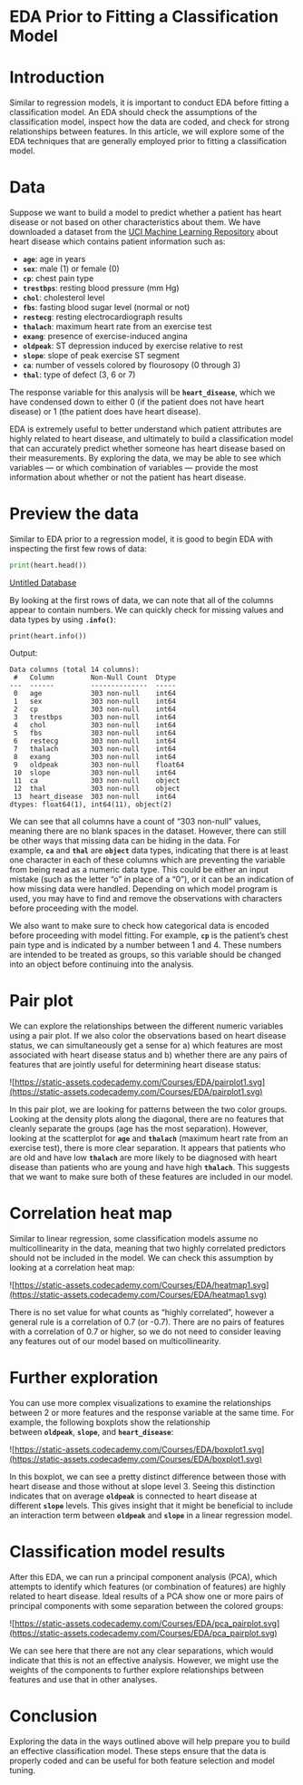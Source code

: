 # EDA Prior to Fitting a Classification Model

# **Introduction**

Similar to regression models, it is important to conduct EDA before fitting a classification model. An EDA should check the assumptions of the classification model, inspect how the data are coded, and check for strong relationships between features. In this article, we will explore some of the EDA techniques that are generally employed prior to fitting a classification model.

# **Data**

Suppose we want to build a model to predict whether a patient has heart disease or not based on other characteristics about them. We have downloaded a dataset from the [UCI Machine Learning Repository](http://archive.ics.uci.edu/ml/datasets/Heart+Disease) about heart disease which contains patient information such as:

- **`age`**: age in years
- **`sex`**: male (1) or female (0)
- **`cp`**: chest pain type
- **`trestbps`**: resting blood pressure (mm Hg)
- **`chol`**: cholesterol level
- **`fbs`**: fasting blood sugar level (normal or not)
- **`restecg`**: resting electrocardiograph results
- **`thalach`**: maximum heart rate from an exercise test
- **`exang`**: presence of exercise-induced angina
- **`oldpeak`**: ST depression induced by exercise relative to rest
- **`slope`**: slope of peak exercise ST segment
- **`ca`**: number of vessels colored by flourosopy (0 through 3)
- **`thal`**: type of defect (3, 6 or 7)

The response variable for this analysis will be **`heart_disease`**, which we have condensed down to either 0 (if the patient does not have heart disease) or 1 (the patient does have heart disease).

EDA is extremely useful to better understand which patient attributes are highly related to heart disease, and ultimately to build a classification model that can accurately predict whether someone has heart disease based on their measurements. By exploring the data, we may be able to see which variables — or which combination of variables — provide the most information about whether or not the patient has heart disease.

# **Preview the data**

Similar to EDA prior to a regression model, it is good to begin EDA with inspecting the first few rows of data:

```python
print(heart.head())

```

[Untitled Database](https://www.notion.so/ba8ebb478089471ba969875aec3a4bc5?pvs=21)

By looking at the first rows of data, we can note that all of the columns appear to contain numbers. We can quickly check for missing values and data types by using **`.info()`**:

```
print(heart.info())

```

Output:

```
Data columns (total 14 columns):
 #   Column         Non-Null Count  Dtype
---  ------         --------------  -----
 0   age            303 non-null    int64
 1   sex            303 non-null    int64
 2   cp             303 non-null    int64
 3   trestbps       303 non-null    int64
 4   chol           303 non-null    int64
 5   fbs            303 non-null    int64
 6   restecg        303 non-null    int64
 7   thalach        303 non-null    int64
 8   exang          303 non-null    int64
 9   oldpeak        303 non-null    float64
 10  slope          303 non-null    int64
 11  ca             303 non-null    object
 12  thal           303 non-null    object
 13  heart_disease  303 non-null    int64
dtypes: float64(1), int64(11), object(2)

```

We can see that all columns have a count of “303 non-null” values, meaning there are no blank spaces in the dataset. However, there can still be other ways that missing data can be hiding in the data. For example, **`ca`** and **`thal`** are **`object`** data types, indicating that there is at least one character in each of these columns which are preventing the variable from being read as a numeric data type. This could be either an input mistake (such as the letter “o” in place of a “0”), or it can be an indication of how missing data were handled. Depending on which model program is used, you may have to find and remove the observations with characters before proceeding with the model.

We also want to make sure to check how categorical data is encoded before proceeding with model fitting. For example, **`cp`** is the patient’s chest pain type and is indicated by a number between 1 and 4. These numbers are intended to be treated as groups, so this variable should be changed into an object before continuing into the analysis.

# **Pair plot**

We can explore the relationships between the different numeric variables using a pair plot. If we also color the observations based on heart disease status, we can simultaneously get a sense for a) which features are most associated with heart disease status and b) whether there are any pairs of features that are jointly useful for determining heart disease status:

![https://static-assets.codecademy.com/Courses/EDA/pairplot1.svg](https://static-assets.codecademy.com/Courses/EDA/pairplot1.svg)

In this pair plot, we are looking for patterns between the two color groups. Looking at the density plots along the diagonal, there are no features that cleanly separate the groups (age has the most separation). However, looking at the scatterplot for **`age`** and **`thalach`** (maximum heart rate from an exercise test), there is more clear separation. It appears that patients who are old and have low **`thalach`** are more likely to be diagnosed with heart disease than patients who are young and have high **`thalach`**. This suggests that we want to make sure both of these features are included in our model.

# **Correlation heat map**

Similar to linear regression, some classification models assume no multicollinearity in the data, meaning that two highly correlated predictors should not be included in the model. We can check this assumption by looking at a correlation heat map:

![https://static-assets.codecademy.com/Courses/EDA/heatmap1.svg](https://static-assets.codecademy.com/Courses/EDA/heatmap1.svg)

There is no set value for what counts as “highly correlated”, however a general rule is a correlation of 0.7 (or -0.7). There are no pairs of features with a correlation of 0.7 or higher, so we do not need to consider leaving any features out of our model based on multicollinearity.

# **Further exploration**

You can use more complex visualizations to examine the relationships between 2 or more features and the response variable at the same time. For example, the following boxplots show the relationship between **`oldpeak`**, **`slope`**, and **`heart_disease`**:

![https://static-assets.codecademy.com/Courses/EDA/boxplot1.svg](https://static-assets.codecademy.com/Courses/EDA/boxplot1.svg)

In this boxplot, we can see a pretty distinct difference between those with heart disease and those without at slope level 3. Seeing this distinction indicates that on average **`oldpeak`** is connected to heart disease at different **`slope`** levels. This gives insight that it might be beneficial to include an interaction term between **`oldpeak`** and **`slope`** in a linear regression model.

# **Classification model results**

After this EDA, we can run a principal component analysis (PCA), which attempts to identify which features (or combination of features) are highly related to heart disease. Ideal results of a PCA show one or more pairs of principal components with some separation between the colored groups:

![https://static-assets.codecademy.com/Courses/EDA/pca_pairplot.svg](https://static-assets.codecademy.com/Courses/EDA/pca_pairplot.svg)

We can see here that there are not any clear separations, which would indicate that this is not an effective analysis. However, we might use the weights of the components to further explore relationships between features and use that in other analyses.

# **Conclusion**

Exploring the data in the ways outlined above will help prepare you to build an effective classification model. These steps ensure that the data is properly coded and can be useful for both feature selection and model tuning.